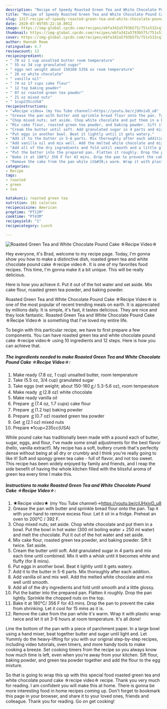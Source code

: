 ```yaml
---
description: "Recipe of Speedy Roasted Green Tea and White Chocolate Pound Cake ☆Recipe Video☆"
title: "Recipe of Speedy Roasted Green Tea and White Chocolate Pound Cake ☆Recipe Video☆"
slug: 1317-recipe-of-speedy-roasted-green-tea-and-white-chocolate-pound-cake-recipe-video
date: 2020-07-05T05:22:16.891Z
image: https://img-global.cpcdn.com/recipes/ebfa342a5793b575/751x532cq70/roasted-green-tea-and-white-chocolate-pound-cake-☆recipe-video☆-recipe-main-photo.jpg
thumbnail: https://img-global.cpcdn.com/recipes/ebfa342a5793b575/751x532cq70/roasted-green-tea-and-white-chocolate-pound-cake-☆recipe-video☆-recipe-main-photo.jpg
cover: https://img-global.cpcdn.com/recipes/ebfa342a5793b575/751x532cq70/roasted-green-tea-and-white-chocolate-pound-cake-☆recipe-video☆-recipe-main-photo.jpg
author: Hannah Rowe
ratingvalue: 4.7
reviewcount: 13
recipeingredient:
- " 78 oz 1 cup unsalted butter room temperature"
- " 55 oz 34 cup granulated sugar"
- " eggs net weight about 150160 5356 oz room temperature"
- " 28 oz white chocolate"
- " vanilla oil"
- " 74 oz 17 cups cake flour"
- " 12 tsp baking powder"
- " 07 oz roasted green tea powder"
- " 21 oz mixed nuts"
- " 1cup235ccUSA"
recipeinstructions:
- "★Recipe video★ (my You Tube channel)→https://youtu.be/cjUHxivD_u8"
- "Grease the pan with butter and sprinkle bread flour onto the pan. Tap it with your hand to remove excess flour. Let it sit in a fridge. Preheat an oven to 200℃ / 392 F."
- "Chop mixed nuts; set aside. Chop white chocolate and put them in a bowl. Put the bowl in hot water (300 ml boiling water + 250 ml water) and melt the chocolate. Put it out of the hot water and set aside."
- "Mix cake flour, roasted green tea powder, and baking powder. Sift it twice. Set aside."
- "Cream the butter until soft. Add granulated sugar in 4 parts and mix each time until combined. Mix it with a whisk until it becomes white and fluffy (for 8 mins)."
- "Put eggs in another bowl. Beat it lightly until it gets watery."
- "Add it to the butter in 5-6 parts. Mix thoroughly after each addition."
- "Add vanilla oil and mix well. Add the melted white chocolate and mix well until smooth."
- "Add all of the dry ingredients and fold until smooth and a little glossy."
- "Put the batter into the prepared pan. Flatten it roughly. Drop the pan lightly. Sprinkle the chopped nuts on the top."
- "Bake it at 180℃/ 356 F for 43 mins. Drop the pan to prevent the cake from shrinking. Let it cool for 15 mins as it is."
- "Remove the cake from the pan while it&#39;s warm. Wrap it with plastic wrap twice and let it sit 3-6 hours at room temperature. It&#39;s all done!"
categories:
- Recipe
tags:
- roasted
- green
- tea

katakunci: roasted green tea 
nutrition: 181 calories
recipecuisine: American
preptime: "PT11M"
cooktime: "PT43M"
recipeyield: "1"
recipecategory: Lunch

---
```



![Roasted Green Tea and White Chocolate Pound Cake ☆Recipe Video☆](https://img-global.cpcdn.com/recipes/ebfa342a5793b575/751x532cq70/roasted-green-tea-and-white-chocolate-pound-cake-☆recipe-video☆-recipe-main-photo.jpg)

Hey everyone, it's Brad, welcome to my recipe page. Today, I'm gonna show you how to make a distinctive dish, roasted green tea and white chocolate pound cake ☆recipe video☆. It is one of my favorites food recipes. This time, I'm gonna make it a bit unique. This will be really delicious.

Here is how you achieve it. Put it out of the hot water and set aside. Mix cake flour, roasted green tea powder, and baking powder.

Roasted Green Tea and White Chocolate Pound Cake ☆Recipe Video☆ is one of the most popular of recent trending meals on earth. It is appreciated by millions daily. It is simple, it's fast, it tastes delicious. They are nice and they look fantastic. Roasted Green Tea and White Chocolate Pound Cake ☆Recipe Video☆ is something that I've loved my entire life.


To begin with this particular recipe, we have to first prepare a few components. You can have roasted green tea and white chocolate pound cake ☆recipe video☆ using 10 ingredients and 12 steps. Here is how you can achieve that.

<!--inarticleads1-->

##### The ingredients needed to make Roasted Green Tea and White Chocolate Pound Cake ☆Recipe Video☆:

1. Make ready  (7.8 oz, 1 cup) unsalted butter, room temperature
1. Take  (5.5 oz, 3/4 cup) granulated sugar
1. Take  eggs (net weight; about 150-160ｇ/ 5.3-5.6 oz), room temperature
1. Make ready  ｇ(2.8 oz) white chocolate
1. Make ready  vanilla oil
1. Prepare  ｇ(7.4 oz, 1.7 cups) cake flour
1. Prepare  ｇ(1.2 tsp) baking powder
1. Prepare  ｇ(0.7 oz) roasted green tea powder
1. Get  ｇ(2.1 oz) mixed nuts
1. Prepare  ※1cup=235cc(USA)


While pound cake has traditionally been made with a pound each of butter, sugar, eggs, and flour, I&#39;ve made some small adjustments for the best flavor (hello, vanilla extract!). My recipe has a soft, buttery crumb that&#39;s perfectly dense without being at all dry or crumbly and I think you&#39;re really going to like it! Soft and spongy green tea cake - full of flavor, and not too sweet. This recipe has been widely enjoyed by family and friends, and I reap the side benefit of having the whole kitchen filled with the blissful aroma of green tea every time I make this. 

<!--inarticleads2-->

##### Instructions to make Roasted Green Tea and White Chocolate Pound Cake ☆Recipe Video☆:

1. ★Recipe video★ (my You Tube channel)→https://youtu.be/cjUHxivD_u8
1. Grease the pan with butter and sprinkle bread flour onto the pan. Tap it with your hand to remove excess flour. Let it sit in a fridge. Preheat an oven to 200℃ / 392 F.
1. Chop mixed nuts; set aside. Chop white chocolate and put them in a bowl. Put the bowl in hot water (300 ml boiling water + 250 ml water) and melt the chocolate. Put it out of the hot water and set aside.
1. Mix cake flour, roasted green tea powder, and baking powder. Sift it twice. Set aside.
1. Cream the butter until soft. Add granulated sugar in 4 parts and mix each time until combined. Mix it with a whisk until it becomes white and fluffy (for 8 mins).
1. Put eggs in another bowl. Beat it lightly until it gets watery.
1. Add it to the butter in 5-6 parts. Mix thoroughly after each addition.
1. Add vanilla oil and mix well. Add the melted white chocolate and mix well until smooth.
1. Add all of the dry ingredients and fold until smooth and a little glossy.
1. Put the batter into the prepared pan. Flatten it roughly. Drop the pan lightly. Sprinkle the chopped nuts on the top.
1. Bake it at 180℃/ 356 F for 43 mins. Drop the pan to prevent the cake from shrinking. Let it cool for 15 mins as it is.
1. Remove the cake from the pan while it&#39;s warm. Wrap it with plastic wrap twice and let it sit 3-6 hours at room temperature. It&#39;s all done!


Line the bottom of the pan with a piece of parchment paper. In a large bowl using a hand mixer, beat together butter and sugar until light and. Let Yummly do the heavy-lifting for you with our original step-by-step recipes, including video tutorials, oven timers, and more handy tools to make cooking a breeze. Set cooking timers from the recipe so you always know how much time is left, even when you&#39;re away from your kitchen. Sift flour, baking powder, and green tea powder together and add the flour to the egg mixture. 

So that is going to wrap this up with this special food roasted green tea and white chocolate pound cake ☆recipe video☆ recipe. Thank you very much for reading. I am confident you will make this at home. There is gonna be more interesting food in home recipes coming up. Don't forget to bookmark this page in your browser, and share it to your loved ones, friends and colleague. Thank you for reading. Go on get cooking!
